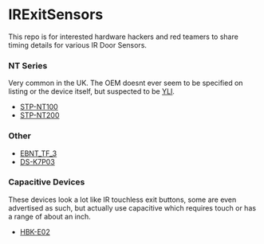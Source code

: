 # IRExitSensors

This repo is for interested hardware hackers and red teamers to share timing details for various IR Door Sensors.

### NT Series

Very common in the UK. The OEM doesnt ever seem to be specified on listing or the device itself, but suspected to be [YLI](https://www.yli.cn/en/product/Button/Infrared-Sensor/).

* [STP-NT100](nt100.md)
* [STP-NT200](nt200.md)

### Other

* [EBNT_TF_3](EBNT_TF_3.md)
* [DS-K7P03](ds-k7p03.md)

### Capacitive Devices

These devices look a lot like IR touchless exit buttons, some are even advertised as such, but actually use capacitive which requires touch or has a range of about an inch.

* [HBK-E02](hbk-e01e02.md)